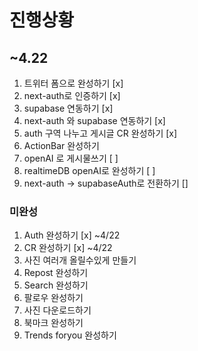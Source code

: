 # 진행상황

## ~4.22

1. 트위터 폼으로 완성하기 [x]
2. next-auth로 인증하기 [x]
3. supabase 연동하기 [x]
4. next-auth 와 supabase 연동하기 [x]
5. auth 구역 나누고 게시글 CR 완성하기 [x]
6. ActionBar 완성하기
7. openAI 로 게시물쓰기 [ ]
8. realtimeDB openAI로 완성하기 [ ]
9. next-auth -> supabaseAuth로 전환하기 []

### 미완성

1. Auth 완성하기 [x] ~4/22
2. CR 완성하기 [x] ~4/22
3. 사진 여러개 올릴수있게 만들기
4. Repost 완성하기
5. Search 완성하기
6. 팔로우 완성하기
7. 사진 다운로드하기
8. 북마크 완성하기
9. Trends foryou 완성하기
